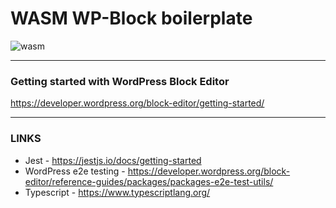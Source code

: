 # WASM WP-Block boilerplate

![wasm](https://user-images.githubusercontent.com/8550908/221358071-5b36a74f-e288-4a2b-b2d8-c797ba4c2056.gif)

---

### Getting started with WordPress Block Editor
https://developer.wordpress.org/block-editor/getting-started/

---

### LINKS
- Jest - https://jestjs.io/docs/getting-started
- WordPress e2e testing - https://developer.wordpress.org/block-editor/reference-guides/packages/packages-e2e-test-utils/
- Typescript - https://www.typescriptlang.org/
